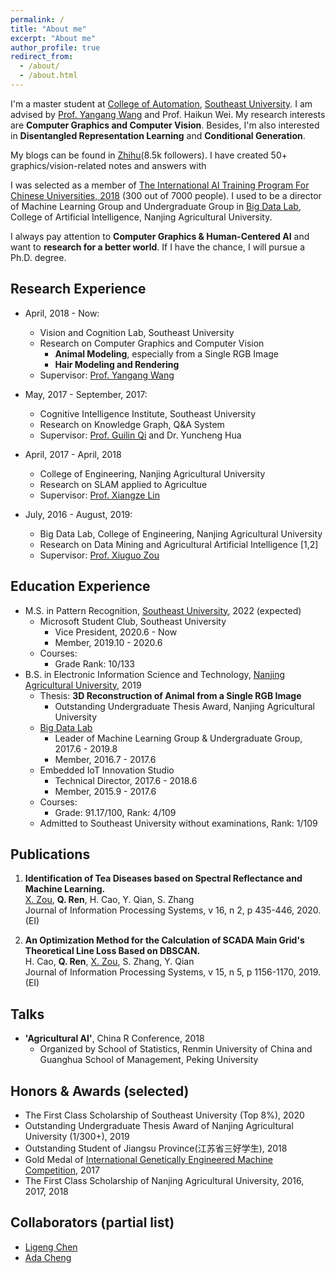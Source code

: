 ```yaml
---
permalink: /
title: "About me"
excerpt: "About me"
author_profile: true
redirect_from: 
  - /about/
  - /about.html
---
```

I'm a master student at [College of Automation](https://automation.seu.edu.cn/), [Southeast University](https://www.seu.edu.cn). I am advised by [Prof. Yangang Wang](https://yangangwang.com) and Prof. Haikun Wei. My research interests are **Computer Graphics and Computer Vision**. Besides, I'm also interested in **Disentangled Representation Learning** and **Conditional Generation**. 

My blogs can be found in [Zhihu](https://www.zhihu.com/people/AlbertRen)(8.5k followers). I have created 50+ graphics/vision-related notes and answers with    
    
I was selected as a member of [The International AI Training  Program For Chinese Universities, 2018](http://pkunews.pku.edu.cn/xwzh/2018-04/04/content_301782.htm) (300 out of 7000 people). I used to be a director of Machine Learning Group and Undergraduate Group in [Big Data Lab](http://www.njaudata.org), College of Artificial Intelligence, Nanjing Agricultural University.    

I always pay attention to **Computer Graphics & Human-Centered AI** and want to **research for a better world**. If I have the chance, I will pursue a Ph.D. degree.

Research Experience
------
* April, 2018 - Now:
  * Vision and Cognition Lab, Southeast University
  * Research on Computer Graphics and Computer Vision
    * **Animal Modeling**, especially from a Single RGB Image
    * **Hair Modeling and Rendering**
  * Supervisor: [Prof. Yangang Wang](https://yangangwang.com)

* May, 2017 - September, 2017:
  * Cognitive Intelligence Institute, Southeast University
  * Research on Knowledge Graph, Q&A System
  * Supervisor: [Prof. Guilin Qi](https://cse.seu.edu.cn/2019/0103/c23024a257135/page.htm) and Dr. Yuncheng Hua

* April, 2017 - April, 2018
  * College of Engineering, Nanjing Agricultural University
  * Research on SLAM applied to Agricultue
  * Supervisor: [Prof. Xiangze Lin](http://www.pk.njau.edu.cn/info/1182/3234.htm)

* July, 2016 - August, 2019:
  * Big Data Lab, College of Engineering, Nanjing Agricultural University
  * Research on Data Mining and Agricultural Artificial Intelligence [1,2]
  * Supervisor: [Prof. Xiuguo Zou](http://www.pk.njau.edu.cn/info/1183/2274.htm)

Education Experience
------
* M.S. in Pattern Recognition, [Southeast University](https://www.seu.edu.cn), 2022 (expected)
  * Microsoft Student Club, Southeast University
    * Vice President, 2020.6 - Now
    * Member, 2019.10 - 2020.6
  * Courses:
    * Grade Rank:  10/133
* B.S. in Electronic Information Science and Technology, [Nanjing Agricultural University](http://www.njau.edu.cn), 2019
  * Thesis: **3D Reconstruction of Animal from a Single RGB Image**   
    * Outstanding Undergraduate Thesis Award, Nanjing Agricultural University
  * [Big Data Lab](http://www.njaudata.org)
    * Leader of Machine Learning Group & Undergraduate Group, 2017.6 - 2019.8
    * Member, 2016.7 - 2017.6
  * Embedded IoT Innovation Studio
    * Technical Director, 2017.6 - 2018.6
    * Member, 2015.9 - 2017.6
  * Courses:
    * Grade: 91.17/100, Rank: 4/109
  * Admitted to Southeast University without examinations, Rank: 1/109


Publications
------
1. **Identification of Tea Diseases based on Spectral Reflectance and Machine Learning.**   
  [X. Zou](http://www.pk.njau.edu.cn/info/1183/2274.htm), **Q. Ren**, H. Cao, Y. Qian, S. Zhang  
  Journal of Information Processing Systems, v 16, n 2, p 435-446, 2020.(EI)     

2. **An Optimization Method for the Calculation of SCADA Main Grid's Theoretical Line Loss Based on DBSCAN.**   
  H. Cao, **Q. Ren**, [X. Zou](http://www.pk.njau.edu.cn/info/1183/2274.htm), S. Zhang, Y. Qian   
  Journal of Information Processing Systems, v 15, n 5, p 1156-1170, 2019.(EI)      


Talks
------
* **'Agricultural AI'**, China R Conference, 2018
  * Organized by School of Statistics, Renmin University of China and Guanghua School of Management, Peking University

Honors & Awards (selected)
------
* The First Class Scholarship of Southeast University (Top 8%), 2020 
* Outstanding Undergraduate Thesis Award of Nanjing Agricultural University (1/300+), 2019
* Outstanding Student of Jiangsu Province(江苏省三好学生), 2018
* Gold Medal of [International Genetically Engineered Machine Competition](https://igem.org/Main_Page), 2017
* The First Class Scholarship of Nanjing Agricultural University, 2016, 2017, 2018

Collaborators (partial list)
------
* [Ligeng Chen](https://chenligeng.github.io)
* [Ada Cheng](https://adacheng.github.io/)
